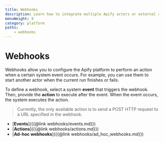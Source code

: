 ```yaml
---
title: Webhooks
description: Learn how to integrate multiple Apify actors or external systems with your actor or task run. Send alerts when your actor run succeeds or fails.
menuWeight: 9
category: platform
paths:
    - webhooks
---
```


# [](./webhooks) Webhooks

Webhooks allow you to configure the Apify platform to perform an action when a certain system event occurs. For example, you can use them to start another actor when the current run finishes or fails.

To define a webhook, select a system **event** that triggers the webhook. Then, provide the **action** to execute after the event. When the event occurs, the system executes the action.

> Currently, the only available action is to send a POST HTTP request to a URL specified in the webhook.

*   [**Events**]({{@link webhooks/events.md}})
*   [**Actions**]({{@link webhooks/actions.md}})
*   [**Ad-hoc webhooks**]({{@link webhooks/ad_hoc_webhooks.md}})

